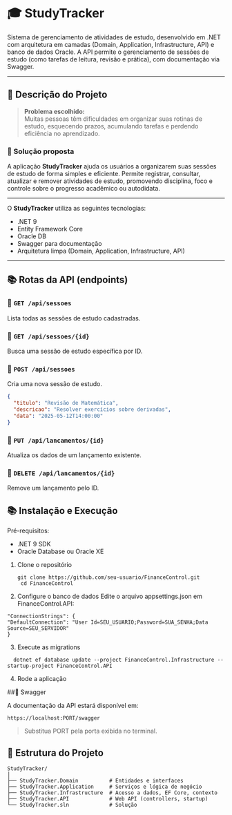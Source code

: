 # 🎓 StudyTracker

Sistema de gerenciamento de atividades de estudo, desenvolvido em .NET com arquitetura em camadas (Domain, Application, Infrastructure, API) e banco de dados Oracle. A API permite o gerenciamento de sessões de estudo (como tarefas de leitura, revisão e prática), com documentação via Swagger.

---

## 📌 Descrição do Projeto
> **Problema escolhido:**  
> Muitas pessoas têm dificuldades em organizar suas rotinas de estudo, esquecendo prazos, acumulando tarefas e perdendo eficiência no aprendizado.

### 🎯 Solução proposta

A aplicação **StudyTracker** ajuda os usuários a organizarem suas sessões de estudo de forma simples e eficiente. Permite registrar, consultar, atualizar e remover atividades de estudo, promovendo disciplina, foco e controle sobre o progresso acadêmico ou autodidata.

---

O **StudyTracker** utiliza as seguintes tecnologias:

- .NET 9
- Entity Framework Core
- Oracle DB
- Swagger para documentação
- Arquitetura limpa (Domain, Application, Infrastructure, API)

---

## 📚 Rotas da API (endpoints)

### 🔹 `GET /api/sessoes`
Lista todas as sessões de estudo cadastradas.

### 🔹 `GET /api/sessoes/{id}`
Busca uma sessão de estudo específica por ID.

### 🔹 `POST /api/sessoes`
Cria uma nova sessão de estudo.
```json
{
  "titulo": "Revisão de Matemática",
  "descricao": "Resolver exercícios sobre derivadas",
  "data": "2025-05-12T14:00:00"
}

```
### 🔹 `PUT /api/lancamentos/{id}`
Atualiza os dados de um lançamento existente.

### 🔹 `DELETE /api/lancamentos/{id}`
Remove um lançamento pelo ID.

## 📚 Instalação e Execução

Pré-requisitos:
- .NET 9 SDK
- Oracle Database ou Oracle XE

1. Clone o repositório
   ```
   git clone https://github.com/seu-usuario/FinanceControl.git
    cd FinanceControl
   ```
2.  Configure o banco de dados
   Edite o arquivo appsettings.json em FinanceControl.API:

```
"ConnectionStrings": {
"DefaultConnection": "User Id=SEU_USUARIO;Password=SUA_SENHA;Data Source=SEU_SERVIDOR"
}
```
3. Execute as migrations
```
  dotnet ef database update --project FinanceControl.Infrastructure --startup-project FinanceControl.API
```
4. Rode a aplicação

##📖 Swagger

A documentação da API estará disponível em:

```
https://localhost:PORT/swagger
```
>Substitua PORT pela porta exibida no terminal.

## 🧱 Estrutura do Projeto

```
StudyTracker/
│
├── StudyTracker.Domain          # Entidades e interfaces
├── StudyTracker.Application     # Serviços e lógica de negócio
├── StudyTracker.Infrastructure  # Acesso a dados, EF Core, contexto
├── StudyTracker.API             # Web API (controllers, startup)
└── StudyTracker.sln             # Solução

```
